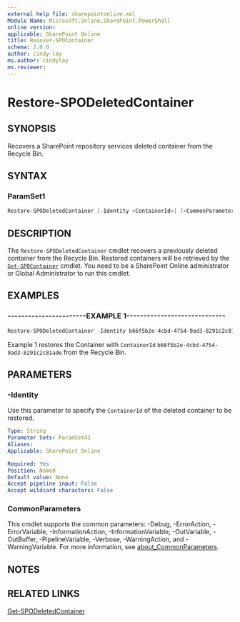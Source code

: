 ```yaml
---
external help file: sharepointonline.xml
Module Name: Microsoft.Online.SharePoint.PowerShell
online version: 
applicable: SharePoint Online
title: Recover-SPOContainer
schema: 2.0.0
author: cindy-lay
ms.author: cindylay
ms.reviewer:
---
```


# Restore-SPODeletedContainer​

## SYNOPSIS

Recovers a SharePoint repository services deleted container from the Recycle Bin. 

## SYNTAX


### ParamSet1

```powershell
Restore-SPODeletedContainer [–Identity <ContainerId>​] [<CommonParameters>]
```


## DESCRIPTION

The `Restore-SPODeletedContainer` cmdlet recovers a previously deleted container from the Recycle Bin. Restored containers will be retrieved by the [`Get-SPOContainer`](./Get-SPOContainer.md) cmdlet. You need to be a SharePoint Online administrator or Global Administrator to run this cmdlet.



## EXAMPLES

### -----------------------EXAMPLE 1-----------------------------

```powershell
Restore-SPODeletedContainer -Identity b66f5b2e-4cbd-4754-9ad3-8291c2c81ade
```
Example 1 restores the Container with `ContainerId` `b66f5b2e-4cbd-4754-9ad3-8291c2c81ade` from the Recycle Bin.


## PARAMETERS



### -Identity

Use this parameter to specify the `ContainerId` of the deleted container to be restored.
 
```yaml
Type: String
Parameter Sets: ParamSet41
Aliases:
Applicable: SharePoint Online

Required: Yes
Position: Named
Default value: None
Accept pipeline input: False
Accept wildcard characters: False
```



### CommonParameters

This cmdlet supports the common parameters: -Debug, -ErrorAction, -ErrorVariable, -InformationAction, -InformationVariable, -OutVariable, -OutBuffer, -PipelineVariable, -Verbose, -WarningAction, and -WarningVariable. For more information, see [about_CommonParameters](https://go.microsoft.com/fwlink/?LinkID=113216).


## NOTES

## RELATED LINKS
[Get-SPODeletedContainer](./Get-SPODeletedContainer.md)
